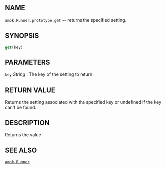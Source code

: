 ---
---

## NAME

`amok.Runner.prototype.get` -- returns the specified setting.

## SYNOPSIS

```js
get(key)
```

## PARAMETERS
`key` *String*
:   The key of the setting to return

## RETURN VALUE

Returns the setting associated with the specified key or undefined if the key can't be found.

## DESCRIPTION

Returns the value 

## SEE ALSO

[`amok.Runner`](amok.Runner.3.md)
